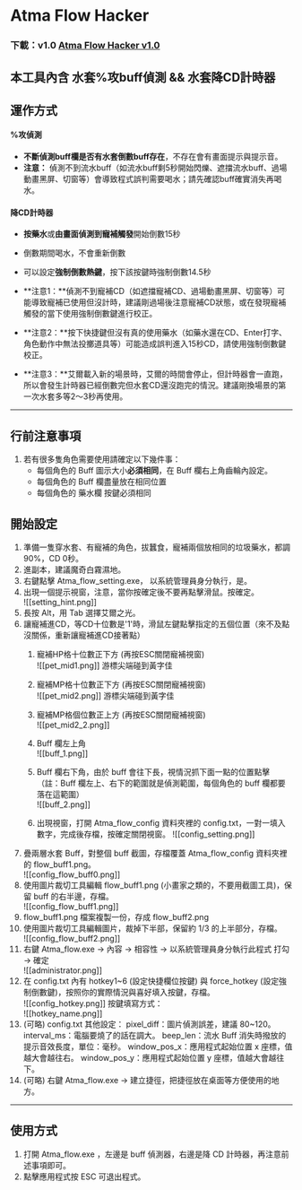# Atma Flow Hacker

### 下載：v1.0 [Atma Flow Hacker v1.0](https://github.com/Jaslayer/Atma-flow-hacker/releases/download/v1.0/Atma-flow-hacker_v1.0.zip)
## 本工具內含 水套%攻buff偵測 && 水套降CD計時器

## 運作方式
#### %攻偵測
- **不斷偵測buff欄是否有水套倒數buff存在**，不存在會有畫面提示與提示音。
- **注意：** 偵測不到流水buff（如流水buff剩5秒開始閃爍、遮擋流水buff、過場動畫黑屏、切窗等）會導致程式誤判需要喝水；請先確認buff確實消失再喝水。

#### 降CD計時器
- **按藥水**或**由畫面偵測到寵補觸發**開始倒數15秒
- 倒數期間喝水，不會重新倒數
- 可以設定**強制倒數熱鍵**，按下該按鍵時強制倒數14.5秒
- **注意1：**偵測不到寵補CD（如遮擋寵補CD、過場動畫黑屏、切窗等）可能導致寵補已使用但沒計時，建議剛過場後注意寵補CD狀態，或在發現寵補觸發的當下使用強制倒數鍵進行校正。
    
- **注意2：**按下快捷鍵但沒有真的使用藥水（如藥水還在CD、Enter打字、角色動作中無法投擲道具等）可能造成誤判進入15秒CD，請使用強制倒數鍵校正。
    
- **注意3：**艾爾載入新的場景時，艾爾的時間會停止，但計時器會一直跑，所以會發生計時器已經倒數完但水套CD還沒跑完的情況。建議剛換場景的第一次水套多等2～3秒再使用。
    

---

## 行前注意事項
1. 若有很多隻角色需要使用請確定以下幾件事：
	- 每個角色的 Buff 圖示大小**必須相同**，在 Buff 欄右上角齒輪內設定。
	- 每個角色的 Buff 欄盡量放在相同位置
	- 每個角色的 藥水欄 按鍵必須相同

## 開始設定
1. 準備一隻穿水套、有寵補的角色，拔蠶食，寵補兩個放相同的垃圾藥水，都調90%，CD 0秒。
2. 進副本，建議魔奇白霧濕地。
3. 右鍵點擊 Atma_flow_setting.exe， 以系統管理員身分執行，是。
4. 出現一個提示視窗，注意，當你按確定後不要再點擊滑鼠。按確定。    
   ![[setting_hint.png]]
5. 長按 Alt，用 Tab 選擇艾爾之光。
6. 讓寵補進CD，等CD十位數是'1'時，滑鼠左鍵點擊指定的五個位置（來不及點沒關係，重新讓寵補進CD接著點）
	1. 寵補HP格十位數正下方 (再按ESC關閉寵補視窗)  
	   ![[pet_mid1.png]] 游標尖端碰到黃字佳
	2. 寵補MP格十位數正下方 (再按ESC關閉寵補視窗)  
	   ![[pet_mid2.png]] 游標尖端碰到黃字佳
	3. 寵補MP格個位數正上方 (再按ESC關閉寵補視窗)  
	   ![[pet_mid2_2.png]]
	4. Buff 欄左上角  
	   ![[buff_1.png]]
	5. Buff 欄右下角，由於 buff 會往下長，視情況抓下面一點的位置點擊（註：Buff 欄左上、右下的範圍就是偵測範圍，每個角色的 buff 欄都要落在這範圍）  
	   ![[buff_2.png]]
	   
	6. 出現視窗，打開 Atma_flow_config 資料夾裡的 config.txt，一對一填入數字，完成後存檔，按確定關閉視窗。   ![[config_setting.png]]
7. 疊兩層水套 Buff，對整個 buff 截圖，存檔覆蓋 Atma_flow_config 資料夾裡的 flow_buff1.png。   
	 ![[config_flow_buff0.png]]
8. 使用圖片裁切工具編輯 flow_buff1.png (小畫家之類的，不要用截圖工具)，保留 buff 的右半邊，存檔。  
	 ![[config_flow_buff1.png]]
9. flow_buff1.png 檔案複製一份，存成 flow_buff2.png
10. 使用圖片裁切工具編輯圖片，裁掉下半部，保留約 1/3 的上半部分，存檔。  
    ![[config_flow_buff2.png]]
11. 右鍵 Atma_flow.exe → 內容 → 相容性 → 以系統管理員身分執行此程式 打勾 → 確定  
    ![[administrator.png]]
12. 在 config.txt 內有 hotkey1~6 (設定快捷欄位按鍵) 與 force_hotkey (設定強制倒數鍵)，按照你的實際情況與喜好填入按鍵，存檔。  
    ![[config_hotkey.png]]
    按鍵填寫方式：  
    ![[hotkey_name.png]]
13. (可略) config.txt 其他設定：
    pixel_diff：圖片偵測誤差，建議 80~120。
    interval_ms：電腦要燒了的話在調大。
    beep_len：流水 Buff 消失時撥放的提示音效長度，單位：毫秒。
    window_pos_x：應用程式起始位置 x 座標，值越大會越往右。
    window_pos_y：應用程式起始位置 y 座標，值越大會越往下。
14. (可略) 右鍵 Atma_flow.exe → 建立捷徑，把捷徑放在桌面等方便使用的地方。
    
---
## 使用方式
1. 打開 Atma_flow.exe ，左邊是 buff 偵測器，右邊是降 CD 計時器，再注意前述事項即可。
2. 點擊應用程式按 ESC 可退出程式。